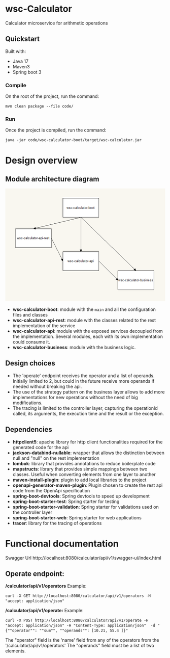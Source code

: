 # wsc-Calculator
Calculator microservice for arithmetic operations

## Quickstart

Built with:

* Java 17
* Maven3
* Spring boot 3

### Compile
On the root of the project, run the command:
```
mvn clean package --file code/
```
### Run

Once the project is compiled, run the command:

```
java -jar code/wsc-calculator-boot/target/wsc-calculator.jar 
```

# Design overview
## Module architecture diagram
![ModuleArchitectureDiagram](docs/ModuleArchitectureDiagram.png)

* **wsc-calculator-boot**: module with the `main` and all the configuration files and classes
* **wsc-calculator-api-rest**: module with the classes related to the rest implementation of the service
* **wsc-calculator-api**: module with the exposed services decoupled from the implementation. Several modules, each with its own implementation could consume it.
* **wsc-calculator-business**: module with the business logic.

## Design choices
* The 'operate' endpoint receives the operator and a list of operands. Initially limited to 2, but could in the future receive more operands if needed without breaking the api.
* The use of the strategy pattern on the business layer allows to add more implementations for new operations without the need of big modifications.
* The tracing is limited to the controller layer, capturing the operationId called, its arguments, the execution time and the result or the exception.

## Dependencies
* **httpclient5**: apache library for http client functionalities required for the generated code for the api
* **jackson-databind-nullable**: wrapper that allows the distinction between null and "null" on the rest implementation
* **lombok**: library that provides annotations to reduce boilerplate code
* **mapstructs**: library that provides simple mappings between two classes. Useful when converting elements from one layer to another
* **maven-install-plugin**: plugin to add local libraries to the project
* **openapi-generator-maven-plugin**: Plugin chosen to create the rest api code from the OpenApi specification
* **spring-boot-devtools**: Spring devtools to speed up development
* **spring-boot-starter-test**: Spring starter for testing
* **spring-boot-starter-validation**: Spring starter for validations used on the controller layer
* **spring-boot-starter-web**: Spring starter for web applications
* **tracer**: library for the tracing of operations

# Functional documentation
Swagger Url http://localhost:8080/calculator/api/v1/swagger-ui/index.html

## Operate endpoint:
**/calculator/api/v1/operators**
Example:
```
curl -X GET http://localhost:8080/calculator/api/v1/operators -H "accept: application/json"
```


**/calculator/api/v1/operate:**
Example:
```
curl -X POST http://localhost:8080/calculator/api/v1/operate -H "accept: application/json" -H "Content-Type: application/json"  -d "{""operator"": ""sum"", ""operands"": [10.21, 55.4 ]}"
```

The "operator" field is the 'name' field from any of the operators from the '/calculator/api/v1/operators'
The "operands" field must be a list of two elements.
